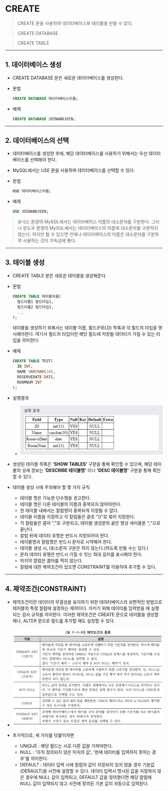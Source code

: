 # CREATE
> CREATE 문을 사용하여 데이터베이스와 테이블을 만들 수 있다.

> CREATE DATABASE

> CREATE TABLE
***

## 1. 데이터베이스 생성

* CREATE DATABASE 문은 새로운 데이터베이스를 생성한다.

* 문법
  ```SQL
  CREATE DATABASE 데이터베이스이름;
  ```

* 예제
  ```SQL
  CREATE DATABASE JOINANDJOIN;
  ```
***

## 2. 데이터베이스의 선택

* 데이터베이스를 생성한 후에, 해당 데이터베이스를 사용하기 위해서는 우선 데이터베이스를 선택해야 한다.

* MySQL에서는 USE 문을 사용하여 데이터베이스를 선택할 수 있다.

* 문법
  ```SQL
  USE 데이터베이스이름;
  ```

* 예제
  ```SQL
  USE JOINANDJOIN;
  ```

> 유닉스 환경의 MySQL에서는 데이터베이스 이름의 대소문자를 구분한다.
  그러나 윈도우 환경의 MySQL에서는 데이터베이스의 이름에 대소문자를 구분하지 않는다.
  하지만 될 수 있으면 언제나 데이터베이스의 이름은 대소문자를 구분하여 사용하는 것이 가독성에 좋다.
***

## 3. 테이블 생성

* CREATE TABLE 문은 새로운 테이블을 생성해준다.

* 문법
  ```SQL
  CREATE TABLE 테이블이름(
    필드이름1 필드타입1,
    필드이름2 필드타입2,
    ...
  );
  ```
  테이블을 생성하기 위해서는 테이블 이름, 필드(FIELD) 목록과 각 필드의 타입을 명시해야한다.
  여기서 필드의 타입이란 해당 필드에 저장될 데이터가 가질 수 있는 타입을 의미한다.

* 예제
  ```SQL
  CREATE TABLE TEST(
    ID INT,
    NAME VARCHAR(30),
    RESERVEDATE DATE,
    ROOMNUM INT
  );
  ```

* 실행결과
  * <img src="../../images/2_01.PNG" width="600"/>

* 생성된 테이블 목록은 **'SHOW TABLES'** 구문을 통해 확인할 수 있으며,
  해당 테이블의 상세 정보는 **'DESCRIBE 테이블명'** 이나 **'DESC 테이블명'** 구문을 통해 확인할 수 있다.

* 테이블 생성 시에 주의해야 할 몇 가지 규칙
  * 테이블 명은 가능한 단수형을 권고한다.
  * 테이블 명은 다른 테이블의 이름과 중복되지 않아야한다.
  * 한 테이블 내에서는 칼럼명이 중복되게 지정될 수 없다.
  * 테이블 이름을 지정하고 각 칼럼들은 괄호 "()"로 묶어 지정한다.
  * 각 칼럼들은 콤마 ","로 구분되고, 테이블 생성문의 끝은 항상 세미콜론 ";"으로 끝난다.
  * 칼럼 뒤에 데이터 유형은 반드시 지정되어야 한다.
  * 테이블명과 칼럼명은 반드시 문자로 시작해야 한다.
  * 테이블 생성 시, 대/소문자 구분은 하지 않는다.(하도록 만들 수는 있다.)
  * 문자 데이터 유형은 반드시 가질 수 잇는 최대 길이를 표시해야 한다.
  * 마지막 칼럼은 콤마를 찍지 않는다.
  * 칼럼에 대한 제약조건이 있으면 CONSTRAINT를 이용하여 추가할 수 있다.
***

## 4. 제약조건(CONSTRAINT)

* 제약조건이란 데이터의 무결성을 유지하기 위한 데이터베이스의 보편적인 방법으로 테이블의 특정 칼럼에 설정하는 제약이다.
  지키기 위해 데이터를 입력받을 때 실행되는 검사 규칙을 의미한다. 이러한 제약조건은 CREATE 문으로 테이블을 생성할 때나,
  ALTER 문으로 필드를 추가할 때도 설정할 수 있다.

* <img src="../../images/2_02.PNG" width="600"/>

* 추가적으로, 세 가지를 덧붙이자면
  * UNIQUE : 해당 필드는 서로 다른 값을 가져야한다.
  * NULL : '아직 정의되지 않은 미지의 값', '현재 데이터를 입력하지 못하는 경우'를 의미한다.
  * DEFAULT : 데이터 입력 시에 칼럼의 값이 지정되어 있지 않을 경우 기본값(DERAULT)을 사전에 설정할 수 있다. 데이터 입력시 명시된 값을 지정하지 않은 경우에 NULL 값이 입력되고, DEFAULT 값을 정의했다면 해당 칼럼에 NULL 값이 입력되지 않고 사전에 정의된 기본 값이 자동으로 입력된다.
